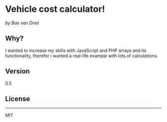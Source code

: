 # Vehicle cost calculator!
*by Bas van Driel*


## Why?

I wanted to increase my skills with JavaScript and PHP arrays and its functionality, therefor i wanted a real-life example with lots of calculations.

## Version

0.5

## License
----

MIT
